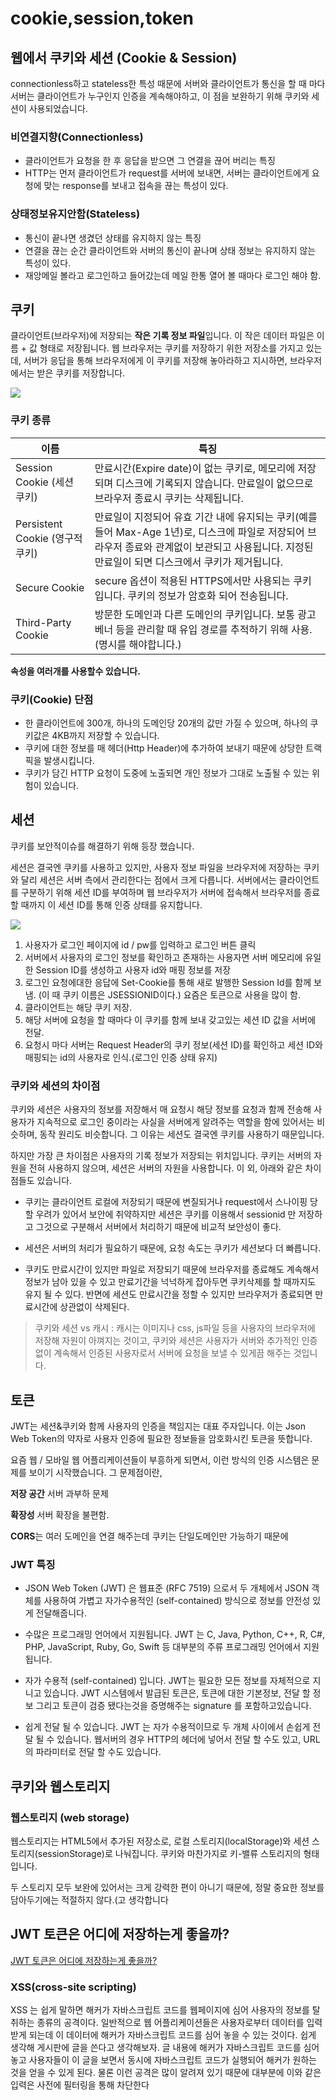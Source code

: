 # cookie,session,token

## 웹에서 쿠키와 세션 (Cookie & Session)

connectionless하고 stateless한 특성 때문에 서버와 클라이언트가 통신을 할 때 마다 서버는 클라이언트가 누구인지 인증을 계속해야하고, 이 점을 보완하기 위해 쿠키와 세션이 사용되었습니다.

### 비연결지향(Connectionless)

- 클라이언트가 요청을 한 후 응답을 받으면 그 연결을 끊어 버리는 특징
- HTTP는 먼저 클라이언트가 request를 서버에 보내면, 서버는 클라이언트에게 요청에 맞는 response를 보내고 접속을 끊는 특성이 있다.

### 상태정보유지안함(Stateless)

- 통신이 끝나면 생겼던 상태를 유지하지 않는 특징
- 연결을 끊는 순간 클라이언트와 서버의 통신이 끝나며 상태 정보는 유지하지 않는 특성이 있다.
- 재앙메일 볼라고 로그인하고 들어갔는데 메일 한통 열어 볼 때마다 로그인 해야 함.

## 쿠키

클라이언트(브라우저)에 저장되는 **작은 기록 정보 파일**입니다. 이 작은 데이터 파일은 이름 + 값 형태로 저장됩니다. 웹 브라우저는 쿠키를 저장하기 위한 저장소를 가지고 있는데, 서버가 응답을 통해 브라우저에게 이 쿠키를 저장해 놓아라하고 지시하면, 브라우저에서는 받은 쿠키를 저장합니다.

![](https://nesoy.github.io/assets/posts/20170317/2.PNG)

### 쿠키 종류

| 이름                            | 특징                                                                                                                                                                                               |
| ------------------------------- | -------------------------------------------------------------------------------------------------------------------------------------------------------------------------------------------------- |
| Session Cookie (세션 쿠키)      | 만료시간(Expire date)이 없는 쿠키로, 메모리에 저장되며 디스크에 기록되지 않습니다. 만료일이 없으므로 브라우저 종료시 쿠키는 삭제됩니다.                                                            |
| Persistent Cookie (영구적 쿠키) | 만료일이 지정되어 유효 기간 내에 유지되는 쿠키(예를 들어 Max-Age 1년)로, 디스크에 파일로 저장되어 브라우저 종료와 관계없이 보관되고 사용됩니다. 지정된 만료일이 되면 디스크에서 쿠키가 제거됩니다. |
| Secure Cookie                   | secure 옵션이 적용된 HTTPS에서만 사용되는 쿠키입니다. 쿠키의 정보가 암호화 되어 전송됩니다.                                                                                                        |
| Third-Party Cookie              | 방문한 도메인과 다른 도메인의 쿠키입니다. 보통 광고 베너 등을 관리할 때 유입 경로를 추적하기 위해 사용. (명시를 해야합니다.)                                                                       |

**속성을 여러개를 사용할수 있습니다.**

### 쿠키(Cookie) 단점

- 한 클라이언트에 300개, 하나의 도메인당 20개의 값만 가질 수 있으며, 하나의 쿠키값은 4KB까지 저장할 수 있습니다.
- 쿠키에 대한 정보를 매 헤더(Http Header)에 추가하여 보내기 때문에 상당한 트랙픽을 발생시킵니다.
- 쿠키가 담긴 HTTP 요청이 도중에 노출되면 개인 정보가 그대로 노출될 수 있는 위험이 있습니다.

## 세션

쿠키를 보안적이슈를 해결하기 위해 등장 했습니다.

세션은 결국엔 쿠키를 사용하고 있지만, 사용자 정보 파일을 브라우저에 저장하는 쿠키와 달리 세션은 서버 측에서 관리한다는 점에서 크게 다릅니다. 서버에서는 클라이언트를 구분하기 위해 세션 ID를 부여하며 웹 브라우저가 서버에 접속해서 브라우저를 종료할 때까지 이 세션 ID를 통해 인증 상태를 유지합니다.

![](https://t1.daumcdn.net/cfile/tistory/994BEA345B53368401)

1. 사용자가 로그인 페이지에 id / pw를 입력하고 로그인 버튼 클릭
1. 서버에서 사용자의 로그인 정보를 확인하고 존재하는 사용자면 서버 메모리에 유일한 Session ID를 생성하고 사용자 id와 매핑 정보를 저장
1. 로그인 요청에대한 응답에 Set-Cookie를 통해 새로 발행한 Session Id를 함께 보냄. (이 때 쿠키 이름은 JSESSIONID이다.) 요즘은 토큰으로 사용을 많이 함.
1. 클라이언트는 해당 쿠키 저장.
1. 해당 서버에 요청을 할 때마다 이 쿠키를 함께 보내 갖고있는 세션 ID 값을 서버에 전달.
1. 요청시 마다 서버는 Request Header의 쿠키 정보(세션 ID)를 확인하고 세션 ID와 매핑되는 id의 사용자로 인식.(로그인 인증 상태 유지)

### 쿠키와 세션의 차이점

쿠키와 세션은 사용자의 정보를 저장해서 매 요청시 해당 정보를 요청과 함께 전송해 사용자가 지속적으로 로그인 중이라는 사실을 서버에게 알려주는 역할을 함에 있어서는 비슷하며, 동작 원리도 비슷합니다. 그 이유는 세션도 결국엔 쿠키를 사용하기 때문입니다.

하지만 가장 큰 차이점은 사용자의 기록 정보가 저장되는 위치입니다. 쿠키는 서버의 자원을 전혀 사용하지 않으며, 세션은 서버의 자원을 사용합니다. 이 외, 아래와 같은 차이점들도 있습니다.

- 쿠키는 클라이언트 로컬에 저장되기 때문에 변질되거나 request에서 스나이핑 당할 우려가 있어서 보안에 취약하지만 세션은 쿠키를 이용해서 sessionid 만 저장하고 그것으로 구분해서 서버에서 처리하기 때문에 비교적 보안성이 좋다.

- 세션은 서버의 처리가 필요하기 때문에, 요청 속도는 쿠키가 세션보다 더 빠릅니다.

- 쿠키도 만료시간이 있지만 파일로 저장되기 때문에 브라우저를 종료해도 계속해서 정보가 남아 있을 수 있고 만료기간을 넉넉하게 잡아두면 쿠키삭제를 할 때까지도 유지 될 수 있다. 반면에 세션도 만료시간을 정할 수 있지만 브라우저가 종료되면 만료시간에 상관없이 삭제된다.

> 쿠키와 세션 vs 캐시 : 캐시는 이미지나 css, js파일 등을 사용자의 브라우저에 저장해 자원이 아껴지는 것이고, 쿠키와 세션은 사용자가 서버와 추가적인 인증없이 계속해서 인증된 사용자로서 서버에 요청을 보낼 수 있게끔 해주는 것입니다.

## 토큰

JWT는 세션&쿠키와 함께 사용자의 인증을 책임지는 대표 주자입니다. 이는 Json Web Token의 약자로 사용자 인증에 필요한 정보들을 암호화시킨 토큰을 뜻합니다.

요즘 웹 / 모바일 웹 어플리케이션들이 부흥하게 되면서, 이런 방식의 인증 시스템은 문제를 보이기 시작했습니다. 그 문제점이란,

**저장 공간** 서버 과부하 문제

**확장성** 서버 확장을 불편함.

**CORS**는 여러 도메인을 연결 해주는데 쿠키는 단일도메인만 가능하기 때문에

### JWT 특징

- JSON Web Token (JWT) 은 웹표준 (RFC 7519) 으로서 두 개체에서 JSON 객체를 사용하여 가볍고 자가수용적인 (self-contained) 방식으로 정보를 안전성 있게 전달해줍니다.

- 수많은 프로그래밍 언어에서 지원됩니다. JWT 는 C, Java, Python, C++, R, C#, PHP, JavaScript, Ruby, Go, Swift 등 대부분의 주류 프로그래밍 언어에서 지원됩니다.

- 자가 수용적 (self-contained) 입니다. JWT는 필요한 모든 정보를 자체적으로 지니고 있습니다. JWT 시스템에서 발급된 토큰은, 토큰에 대한 기본정보, 전달 할 정보 그리고 토큰이 검증 됐다는것을 증명해주는 signature 를 포함하고있습니다.

- 쉽게 전달 될 수 있습니다. JWT 는 자가 수용적이므로 두 개체 사이에서 손쉽게 전달 될 수 있습니다. 웹서버의 경우 HTTP의 헤더에 넣어서 전달 할 수도 있고, URL의 파라미터로 전달 할 수도 있습니다.

## 쿠키와 웹스토리지

### 웹스토리지 (web storage)

웹스토리지는 HTML5에서 추가된 저장소로, 로컬 스토리지(localStorage)와 세션 스토리지(sessionStorage)로 나눠집니다. 쿠키와 마찬가지로 키-밸류 스토리지의 형태입니다.

두 스토리지 모두 보완에 있어서는 크게 강력한 편이 아니기 때문에, 정말 중요한 정보를 담아두기에는 적절하지 않다.(고 생각합니다

## JWT 토큰은 어디에 저장하는게 좋을까?

[JWT 토큰은 어디에 저장하는게 좋을까?](http://lazyhoneyant.blogspot.com/2016/08/jwt.html)

### XSS(cross-site scripting)

XSS 는 쉽게 말하면 해커가 자바스크립트 코드를 웹페이지에 심어 사용자의 정보를 탈취하는 종류의 공격이다. 일반적으로 웹 어플리케이션들은 사용자로부터 데이터를 입력받게 되는데 이 데이터에 해커가 자바스크립트 코드를 심어 놓을 수 있는 것이다. 쉽게 생각해 게시판에 글을 쓴다고 생각해보자. 글 내용에 해커가 자바스크립트 코드를 심어 놓고 사용자들이 이 글을 보면서 동시에 자바스크립트 코드가 실행되어 해커가 원하는 것을 얻을 수 있게 된다. 물론 이런 공격은 많이 알려져 있기 때문에 대부분에 이와 같은 입력은 사전에 필터링을 통해 차단한다
